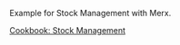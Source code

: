 Example for Stock Management with Merx.

[Cookbook: Stock Management](https://merx.wagnerwagner.de/cookbooks/stock-management)